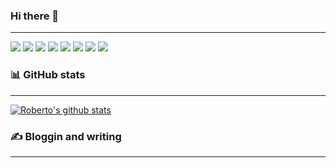 ### Hi there 👋
---
![](https://img.shields.io/badge/python-%233776AB.svg?&style=flat-square&logo=python&logoColor=white)
![](https://img.shields.io/badge/node.js%20-%2343853D.svg?&style=for-the-badge&logo=node.js&logoColor=white)
![](https://img.shields.io/badge/r-%23276DC3.svg?&style=for-the-badge&logo=r&logoColor=white)
![](https://img.shields.io/badge/react%20-%2320232a.svg?&style=for-the-badge&logo=react&logoColor=%2361DAFB)
![](https://img.shields.io/badge/MongoDB-%234ea94b.svg?&style=for-the-badge&logo=mongodb&logoColor=white)
![](https://img.shields.io/badge/Microsoft%20SQL%20Server-CC2927?logo=microsoft-sql-server&logoColor=white&style=for-the-badge)
![](https://img.shields.io/badge/Amazon%20AWS-%23232F3E?logo=amazon-aws&logoColor=white&style=for-the-badge)
![](https://img.shields.io/badge/Tensorflow-%23#FF6F00.svg?&style=for-the-badge&logo=tensorflow.svg}&logoColor=white)



<!--
**robertosannazzaro/robertosannazzaro** is a ✨ _special_ ✨ repository because its `README.md` (this file) appears on your GitHub profile.

Here are some ideas to get you started:

- 🔭 I’m currently working on ...
- 🌱 I’m currently learning ...
- 👯 I’m looking to collaborate on ...
- 🤔 I’m looking for help with ...
- 💬 Ask me about ...
- 📫 How to reach me: ...
- 😄 Pronouns: ...
- ⚡ Fun fact: ...
-->

### :bar_chart: GitHub stats
---
[![Roberto's github stats](https://github-readme-stats.vercel.app/api?username=robertosannazzaro&hide=prs&show_icons=true&theme=cobalt)](https://github.com/anuraghazra/github-readme-stats)

### :writing_hand: Bloggin and writing
---
